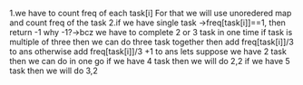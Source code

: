 1.we have to count freq of each task[i]
For that we will use unoredered map and count freq of the task
2.if we have single task ->freq[task[i]]==1, then return -1
why -1?->bcz we have to complete 2 or 3 task in one time
if task is multiple of three then we can do three task together
then add freq[task[i]]/3 to ans
otherwise add freq[task[i]]/3 +1 to ans
lets suppose we have 2 task then we can do in one go
if we have 4 task then we will do 2,2
if we have 5 task then we will do 3,2